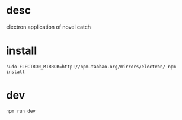
# desc

electron application of novel catch

# install

`sudo ELECTRON_MIRROR=http://npm.taobao.org/mirrors/electron/ npm install`

# dev

`npm run dev`